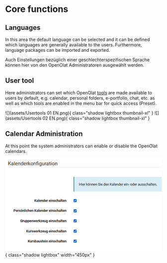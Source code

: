 # Core functions

## Languages

In this area the default language can be selected and it can be defined which
languages are generally available to the users. Furthermore, language packages
can be imported and exported.

Auch Einstellungen bezüglich einer geschlechterspezifischen Sprache können hier von den OpenOlat Administratoren ausgewählt werden.

##  User tool

Here administrators can set which OpenOlat
[tools](../../manual_user/personal_menu/Personal_Menu.md) are made available to users
by default, e.g. calendar, personal folders, e-portfolio, chat, etc. as well
as which tools are enabled in the menu bar for quick access (Preset).

![](assets/Usertools 01 EN.png){ class="shadow lightbox thumbnail-xl" } ![](assets/Usertools 02 EN.png){ class="shadow lightbox thumbnail-xl" }

## Calendar Administration

At this point the system administrators can enable or disable the OpenOlat
calendars.

![](assets/Kalender_admin.png){ class="shadow lightbox" width="450px" }

